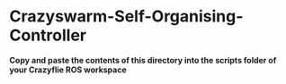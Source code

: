 # Crazyswarm-Self-Organising-Controller

**Copy and paste the contents of this directory into the scripts folder of your Crazyflie ROS workspace**


